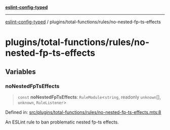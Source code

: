 [**eslint-config-typed**](../../../README.md)

---

[eslint-config-typed](../../../README.md) / plugins/total-functions/rules/no-nested-fp-ts-effects

# plugins/total-functions/rules/no-nested-fp-ts-effects

## Variables

### noNestedFpTsEffects

> `const` **noNestedFpTsEffects**: `RuleModule`\<`string`, readonly `unknown`[], `unknown`, `RuleListener`\>

Defined in: [src/plugins/total-functions/rules/no-nested-fp-ts-effects.mts:8](https://github.com/noshiro-pf/eslint-config-typed/blob/main/src/plugins/total-functions/rules/no-nested-fp-ts-effects.mts#L8)

An ESLint rule to ban problematic nested fp-ts effects.
